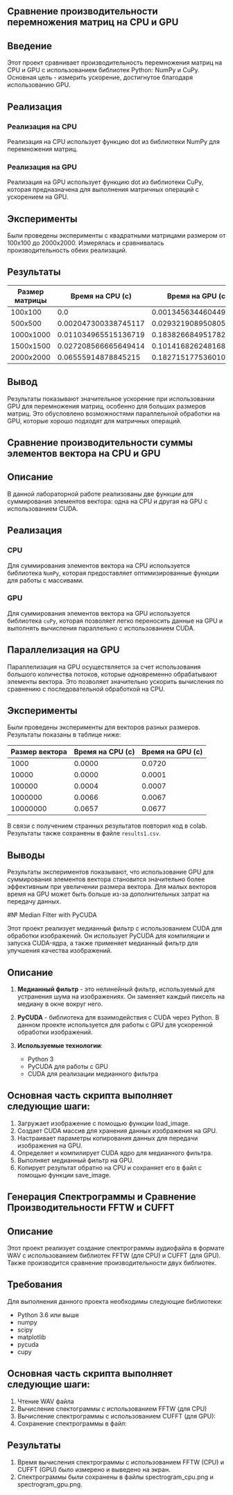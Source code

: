 ## Сравнение производительности перемножения матриц на CPU и GPU

## Введение
Этот проект сравнивает производительность перемножения матриц на CPU и GPU с использованием библиотек Python: NumPy и CuPy. Основная цель - измерить ускорение, достигнутое благодаря использованию GPU.

## Реализация
### Реализация на CPU
Реализация на CPU использует функцию dot из библиотеки NumPy для перемножения матриц.

### Реализация на GPU
Реализация на GPU использует функцию dot из библиотеки CuPy, которая предназначена для выполнения матричных операций с ускорением на GPU.

## Эксперименты
Были проведены эксперименты с квадратными матрицами размером от 100x100 до 2000x2000. Измерялась и сравнивалась производительность обеих реализаций.

## Результаты
|Размер матрицы|	Время на CPU (с)	|   Время на GPU (с)   |	    Ускорение       |
|--------------|--------------------|----------------------|-----------------------|
|100x100       |0.0                 |0.0013456344604492188 |0.0                    |
|500x500       |0.002047300338745117|0.029321908950805664  |0.06982152294995325    |
|1000x1000     |0.011034965515136719|0.18382668495178223   |0.06002918193314095    |
|1500x1500     |0.027208566665649414|0.10141682624816895   |0.2682845408617848     |
|2000x2000     |0.06555914878845215 |0.18271517753601074   |0.35880516152267267    |

## Вывод
Результаты показывают значительное ускорение при использовании GPU для перемножения матриц, особенно для больших размеров матриц. Это обусловлено возможностями параллельной обработки на GPU, которые хорошо подходят для матричных операций.

## Сравнение производительности суммы элементов вектора на CPU и GPU

## Описание
В данной лабораторной работе реализованы две функции для суммирования элементов вектора: одна на CPU и другая на GPU с использованием CUDA.

## Реализация
### CPU
Для суммирования элементов вектора на CPU используется библиотека `NumPy`, которая предоставляет оптимизированные функции для работы с массивами.

### GPU
Для суммирования элементов вектора на GPU используется библиотека `cuPy`, которая позволяет легко переносить данные на GPU и выполнять вычисления параллельно с использованием CUDA.

## Параллелизация на GPU
Параллелизация на GPU осуществляется за счет использования большого количества потоков, которые одновременно обрабатывают элементы вектора. Это позволяет значительно ускорить вычисления по сравнению с последовательной обработкой на CPU.

## Эксперименты
Были проведены эксперименты для векторов разных размеров. Результаты показаны в таблице ниже:

| Размер вектора | Время на CPU (с) | Время на GPU (с) |
|----------------|------------------|------------------|
| 1000           | 0.0000           | 0.0720           |
| 10000          | 0.0000           | 0.0001           |
| 100000         | 0.0004           | 0.0007           |
| 1000000        | 0.0066           | 0.0067           |
| 10000000       | 0.0657           | 0.0677           |

В связи с получением странных результатов повторил код в colab. Результаты также сохранены в файле `results1.csv`.

## Выводы
Результаты экспериментов показывают, что использование GPU для суммирования элементов вектора становится значительно более эффективным при увеличении размера вектора. Для малых векторов время на GPU может быть больше из-за дополнительных затрат на передачу данных.

#№ Median Filter with PyCUDA

Этот проект реализует медианный фильтр с использованием CUDA для обработки изображений. Он использует PyCUDA для компиляции и запуска CUDA-ядра, а также применяет медианный фильтр для улучшения качества изображений.

## Описание

1. **Медианный фильтр** - это нелинейный фильтр, используемый для устранения шума на изображениях. Он заменяет каждый пиксель на медиану в окне вокруг него.
   
2. **PyCUDA** - библиотека для взаимодействия с CUDA через Python. В данном проекте используется для работы с GPU для ускоренной обработки изображений.

3. **Используемые технологии**:
   - Python 3
   - PyCUDA для работы с GPU
   - CUDA для реализации медианного фильтра

## Основная часть скрипта выполняет следующие шаги:

1. Загружает изображение с помощью функции load_image.
2. Создает CUDA массив для хранения данных изображения на GPU.
3. Настраивает параметры копирования данных для передачи изображения на GPU.
4. Определяет и компилирует CUDA ядро для медианного фильтра.
5. Выполняет медианный фильтр на GPU.
6. Копирует результат обратно на CPU и сохраняет его в файл с помощью функции save_image.

## Генерация Спектрограммы и Сравнение Производительности FFTW и CUFFT

## Описание

Этот проект реализует создание спектрограммы аудиофайла в формате WAV с использованием библиотек FFTW (для CPU) и CUFFT (для GPU). Также производится сравнение производительности двух библиотек.

## Требования

Для выполнения данного проекта необходимы следующие библиотеки:
- Python 3.6 или выше
- numpy
- scipy
- matplotlib
- pycuda
- cupy

## Основная часть скрипта выполняет следующие шаги:
1. Чтение WAV файла
2. Вычисление спектограммы с использованием FFTW (для CPU)
3. Вычисление спектрограммы с использованием CUFFT (для GPU):
4. Сохранение спектрограммы в файл:

## Результаты

1. Время вычисления спектрограммы с использованием FFTW (CPU) и CUFFT (GPU) было измерено и выведено на экран.
2. Спектрограммы были сохранены в файлы spectrogram_cpu.png и spectrogram_gpu.png.